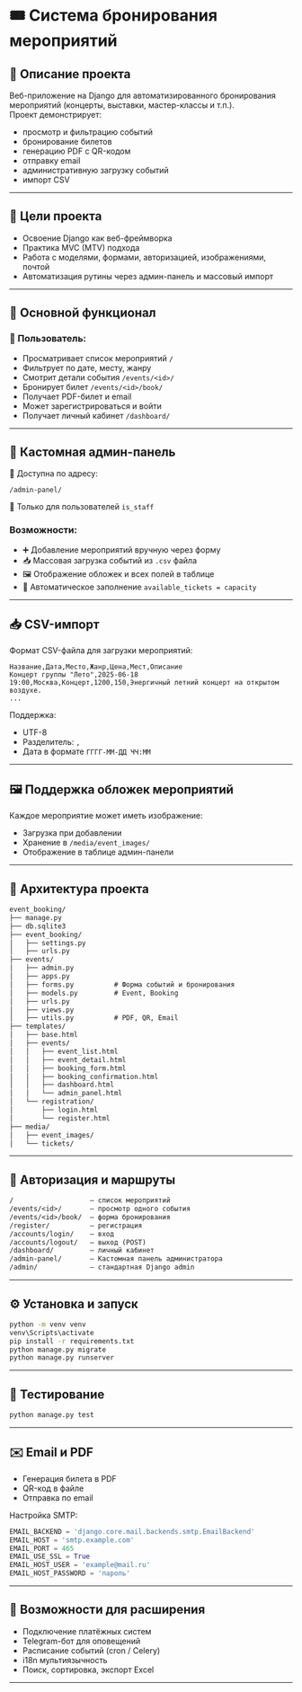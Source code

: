 # 🎟 Система бронирования мероприятий

## 📄 Описание проекта

Веб-приложение на Django для автоматизированного бронирования мероприятий (концерты, выставки, мастер-классы и т.п.).  
Проект демонстрирует:
- просмотр и фильтрацию событий  
- бронирование билетов  
- генерацию PDF с QR-кодом  
- отправку email  
- административную загрузку событий  
- импорт CSV  

---

## 🎯 Цели проекта

- Освоение Django как веб-фреймворка
- Практика MVC (MTV) подхода
- Работа с моделями, формами, авторизацией, изображениями, почтой
- Автоматизация рутины через админ-панель и массовый импорт

---

## 🧩 Основной функционал

### 👤 Пользователь:
- Просматривает список мероприятий `/`
- Фильтрует по дате, месту, жанру
- Смотрит детали события `/events/<id>/`
- Бронирует билет `/events/<id>/book/`
- Получает PDF-билет и email
- Может зарегистрироваться и войти
- Получает личный кабинет `/dashboard/`

---

## 👮 Кастомная админ-панель

📍 Доступна по адресу:  
```plaintext
/admin-panel/
```

🔐 Только для пользователей `is_staff`

### Возможности:
- ➕ Добавление мероприятий вручную через форму
- 📥 Массовая загрузка событий из `.csv` файла
- 🖼 Отображение обложек и всех полей в таблице
- 🧠 Автоматическое заполнение `available_tickets = capacity`

---

## 📥 CSV-импорт

Формат CSV-файла для загрузки мероприятий:

```csv
Название,Дата,Место,Жанр,Цена,Мест,Описание
Концерт группы "Лето",2025-06-18 19:00,Москва,Концерт,1200,150,Энергичный летний концерт на открытом воздухе.
...
```

Поддержка:
- UTF-8
- Разделитель: `,`
- Дата в формате `ГГГГ-ММ-ДД ЧЧ:ММ`

---

## 🖼 Поддержка обложек мероприятий

Каждое мероприятие может иметь изображение:
- Загрузка при добавлении
- Хранение в `/media/event_images/`
- Отображение в таблице админ-панели

---

## 📂 Архитектура проекта

```txt
event_booking/
├── manage.py
├── db.sqlite3
├── event_booking/
│   ├── settings.py
│   ├── urls.py
├── events/
│   ├── admin.py
│   ├── apps.py
│   ├── forms.py          # Форма событий и бронирования
│   ├── models.py         # Event, Booking
│   ├── urls.py
│   ├── views.py
│   ├── utils.py          # PDF, QR, Email
├── templates/
│   ├── base.html
│   ├── events/
│   │   ├── event_list.html
│   │   ├── event_detail.html
│   │   ├── booking_form.html
│   │   ├── booking_confirmation.html
│   │   ├── dashboard.html
│   │   └── admin_panel.html
│   └── registration/
│       ├── login.html
│       └── register.html
├── media/
│   ├── event_images/
│   └── tickets/
```

---

## 🔐 Авторизация и маршруты

```txt
/                   — список мероприятий
/events/<id>/       — просмотр одного события
/events/<id>/book/  — форма бронирования
/register/          — регистрация
/accounts/login/    — вход
/accounts/logout/   — выход (POST)
/dashboard/         — личный кабинет
/admin-panel/       — Кастомная панель администратора
/admin/             — стандартная Django admin
```

---

## ⚙️ Установка и запуск

```bash
python -m venv venv
venv\Scripts\activate
pip install -r requirements.txt
python manage.py migrate
python manage.py runserver
```

---

## 🧪 Тестирование

```bash
python manage.py test
```

---

## ✉️ Email и PDF

- Генерация билета в PDF
- QR-код в файле
- Отправка по email

Настройка SMTP:

```python
EMAIL_BACKEND = 'django.core.mail.backends.smtp.EmailBackend'
EMAIL_HOST = 'smtp.example.com'
EMAIL_PORT = 465
EMAIL_USE_SSL = True
EMAIL_HOST_USER = 'example@mail.ru'
EMAIL_HOST_PASSWORD = 'пароль'
```

---

## 🧠 Возможности для расширения

- Подключение платёжных систем
- Telegram-бот для оповещений
- Расписание событий (cron / Celery)
- i18n мультиязычность
- Поиск, сортировка, экспорт Excel

---
